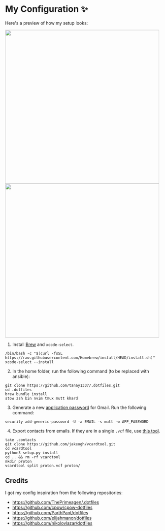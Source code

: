 # My Configuration ✨

Here's a preview of how my setup looks:

<img src="https://i.imgur.com/bEpKQQF.png" width="500" /> <img src="https://i.imgur.com/9ZQpWuX.jpeg" width="500" />

1. Install [Brew](https://brew.sh/) and `xcode-select`.

```
/bin/bash -c "$(curl -fsSL https://raw.githubusercontent.com/Homebrew/install/HEAD/install.sh)"
xcode-select --install
```

2. In the home folder, run the following command (to be replaced with ansible):

```
git clone https://github.com/tanay1337/.dotfiles.git
cd .dotfiles
brew bundle install
stow zsh bin nvim tmux mutt khard
```

3. Generate a new [application password](https://support.google.com/accounts/answer/185833?hl=en#zippy=%2Cwhy-you-may-need-an-app-password) for Gmail. Run the following command:
```
security add-generic-password -U -a EMAIL -s mutt -w APP_PASSWORD
```

4. Export contacts from emails. If they are in a single `.vcf` file, use [this tool](https://github.com/jakeogh/vcardtool).
```
take .contacts
git clone https://github.com/jakeogh/vcardtool.git
cd vcardtool
python3 setup.py install
cd .. && rm -rf vcardtool
mkdir proton
vcardtool split proton.vcf proton/
```

## Credits

I got my config inspiration from the following repositories:
- https://github.com/ThePrimeagen/.dotfiles
- https://github.com/cpow/cpow-dotfiles
- https://github.com/ParthPant/dotfiles
- https://github.com/elijahmanor/dotfiles
- https://github.com/nikolovlazar/dotfiles
